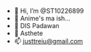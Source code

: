 - 👋 Hi, I’m @ST10226899
- 👀 Anime's ma ish...
- 🌱 DIS Padawan
- 💞️ Asthete
- 📫 justtreiu@gmail.com

<!---
ST10226899/ST10226899 is a ✨ special ✨ repository because its `README.md` (this file) appears on your GitHub profile.
You can click the Preview link to take a look at your changes.
--->
